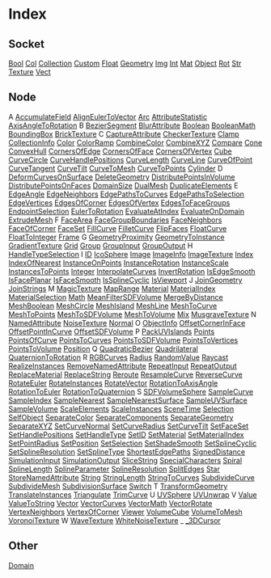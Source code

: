 # Index

## Socket

[Bool](/docs/classes/Bool.md) [Col](/docs/classes/Col.md) [Collection](/docs/classes/Collection.md) [Custom](/docs/classes/Custom.md) [Float](/docs/classes/Float.md) [Geometry](/docs/classes/Geometry.md) [Img](/docs/classes/Img.md) [Int](/docs/classes/Int.md) [Mat](/docs/classes/Mat.md) [Object](/docs/classes/Object.md) [Rot](/docs/classes/Rot.md) [Str](/docs/classes/Str.md) [Texture](/docs/classes/Texture.md) [Vect](/docs/classes/Vect.md)
## Node

A [AccumulateField](/docs/classes/AccumulateField.md) [AlignEulerToVector](/docs/classes/AlignEulerToVector.md) [Arc](/docs/classes/Arc.md) [AttributeStatistic](/docs/classes/AttributeStatistic.md) [AxisAngleToRotation](/docs/classes/AxisAngleToRotation.md)
B [BezierSegment](/docs/classes/BezierSegment.md) [BlurAttribute](/docs/classes/BlurAttribute.md) [Boolean](/docs/classes/Boolean.md) [BooleanMath](/docs/classes/BooleanMath.md) [BoundingBox](/docs/classes/BoundingBox.md) [BrickTexture](/docs/classes/BrickTexture.md)
C [CaptureAttribute](/docs/classes/CaptureAttribute.md) [CheckerTexture](/docs/classes/CheckerTexture.md) [Clamp](/docs/classes/Clamp.md) [CollectionInfo](/docs/classes/CollectionInfo.md) [Color](/docs/classes/Color.md) [ColorRamp](/docs/classes/ColorRamp.md) [CombineColor](/docs/classes/CombineColor.md) [CombineXYZ](/docs/classes/CombineXYZ.md) [Compare](/docs/classes/Compare.md) [Cone](/docs/classes/Cone.md) [ConvexHull](/docs/classes/ConvexHull.md) [CornersOfEdge](/docs/classes/CornersOfEdge.md) [CornersOfFace](/docs/classes/CornersOfFace.md) [CornersOfVertex](/docs/classes/CornersOfVertex.md) [Cube](/docs/classes/Cube.md) [CurveCircle](/docs/classes/CurveCircle.md) [CurveHandlePositions](/docs/classes/CurveHandlePositions.md) [CurveLength](/docs/classes/CurveLength.md) [CurveLine](/docs/classes/CurveLine.md) [CurveOfPoint](/docs/classes/CurveOfPoint.md) [CurveTangent](/docs/classes/CurveTangent.md) [CurveTilt](/docs/classes/CurveTilt.md) [CurveToMesh](/docs/classes/CurveToMesh.md) [CurveToPoints](/docs/classes/CurveToPoints.md) [Cylinder](/docs/classes/Cylinder.md)
D [DeformCurvesOnSurface](/docs/classes/DeformCurvesOnSurface.md) [DeleteGeometry](/docs/classes/DeleteGeometry.md) [DistributePointsInVolume](/docs/classes/DistributePointsInVolume.md) [DistributePointsOnFaces](/docs/classes/DistributePointsOnFaces.md) [DomainSize](/docs/classes/DomainSize.md) [DualMesh](/docs/classes/DualMesh.md) [DuplicateElements](/docs/classes/DuplicateElements.md)
E [EdgeAngle](/docs/classes/EdgeAngle.md) [EdgeNeighbors](/docs/classes/EdgeNeighbors.md) [EdgePathsToCurves](/docs/classes/EdgePathsToCurves.md) [EdgePathsToSelection](/docs/classes/EdgePathsToSelection.md) [EdgeVertices](/docs/classes/EdgeVertices.md) [EdgesOfCorner](/docs/classes/EdgesOfCorner.md) [EdgesOfVertex](/docs/classes/EdgesOfVertex.md) [EdgesToFaceGroups](/docs/classes/EdgesToFaceGroups.md) [EndpointSelection](/docs/classes/EndpointSelection.md) [EulerToRotation](/docs/classes/EulerToRotation.md) [EvaluateAtIndex](/docs/classes/EvaluateAtIndex.md) [EvaluateOnDomain](/docs/classes/EvaluateOnDomain.md) [ExtrudeMesh](/docs/classes/ExtrudeMesh.md)
F [FaceArea](/docs/classes/FaceArea.md) [FaceGroupBoundaries](/docs/classes/FaceGroupBoundaries.md) [FaceNeighbors](/docs/classes/FaceNeighbors.md) [FaceOfCorner](/docs/classes/FaceOfCorner.md) [FaceSet](/docs/classes/FaceSet.md) [FillCurve](/docs/classes/FillCurve.md) [FilletCurve](/docs/classes/FilletCurve.md) [FlipFaces](/docs/classes/FlipFaces.md) [FloatCurve](/docs/classes/FloatCurve.md) [FloatToInteger](/docs/classes/FloatToInteger.md) [Frame](/docs/classes/Frame.md)
G [GeometryProximity](/docs/classes/GeometryProximity.md) [GeometryToInstance](/docs/classes/GeometryToInstance.md) [GradientTexture](/docs/classes/GradientTexture.md) [Grid](/docs/classes/Grid.md) [Group](/docs/classes/Group.md) [GroupInput](/docs/classes/GroupInput.md) [GroupOutput](/docs/classes/GroupOutput.md)
H [HandleTypeSelection](/docs/classes/HandleTypeSelection.md)
I [ID](/docs/classes/ID.md) [IcoSphere](/docs/classes/IcoSphere.md) [Image](/docs/classes/Image.md) [ImageInfo](/docs/classes/ImageInfo.md) [ImageTexture](/docs/classes/ImageTexture.md) [Index](/docs/classes/Index.md) [IndexOfNearest](/docs/classes/IndexOfNearest.md) [InstanceOnPoints](/docs/classes/InstanceOnPoints.md) [InstanceRotation](/docs/classes/InstanceRotation.md) [InstanceScale](/docs/classes/InstanceScale.md) [InstancesToPoints](/docs/classes/InstancesToPoints.md) [Integer](/docs/classes/Integer.md) [InterpolateCurves](/docs/classes/InterpolateCurves.md) [InvertRotation](/docs/classes/InvertRotation.md) [IsEdgeSmooth](/docs/classes/IsEdgeSmooth.md) [IsFacePlanar](/docs/classes/IsFacePlanar.md) [IsFaceSmooth](/docs/classes/IsFaceSmooth.md) [IsSplineCyclic](/docs/classes/IsSplineCyclic.md) [IsViewport](/docs/classes/IsViewport.md)
J [JoinGeometry](/docs/classes/JoinGeometry.md) [JoinStrings](/docs/classes/JoinStrings.md)
M [MagicTexture](/docs/classes/MagicTexture.md) [MapRange](/docs/classes/MapRange.md) [Material](/docs/classes/Material.md) [MaterialIndex](/docs/classes/MaterialIndex.md) [MaterialSelection](/docs/classes/MaterialSelection.md) [Math](/docs/classes/Math.md) [MeanFilterSDFVolume](/docs/classes/MeanFilterSDFVolume.md) [MergeByDistance](/docs/classes/MergeByDistance.md) [MeshBoolean](/docs/classes/MeshBoolean.md) [MeshCircle](/docs/classes/MeshCircle.md) [MeshIsland](/docs/classes/MeshIsland.md) [MeshLine](/docs/classes/MeshLine.md) [MeshToCurve](/docs/classes/MeshToCurve.md) [MeshToPoints](/docs/classes/MeshToPoints.md) [MeshToSDFVolume](/docs/classes/MeshToSDFVolume.md) [MeshToVolume](/docs/classes/MeshToVolume.md) [Mix](/docs/classes/Mix.md) [MusgraveTexture](/docs/classes/MusgraveTexture.md)
N [NamedAttribute](/docs/classes/NamedAttribute.md) [NoiseTexture](/docs/classes/NoiseTexture.md) [Normal](/docs/classes/Normal.md)
O [ObjectInfo](/docs/classes/ObjectInfo.md) [OffsetCornerInFace](/docs/classes/OffsetCornerInFace.md) [OffsetPointInCurve](/docs/classes/OffsetPointInCurve.md) [OffsetSDFVolume](/docs/classes/OffsetSDFVolume.md)
P [PackUVIslands](/docs/classes/PackUVIslands.md) [Points](/docs/classes/Points.md) [PointsOfCurve](/docs/classes/PointsOfCurve.md) [PointsToCurves](/docs/classes/PointsToCurves.md) [PointsToSDFVolume](/docs/classes/PointsToSDFVolume.md) [PointsToVertices](/docs/classes/PointsToVertices.md) [PointsToVolume](/docs/classes/PointsToVolume.md) [Position](/docs/classes/Position.md)
Q [QuadraticBezier](/docs/classes/QuadraticBezier.md) [Quadrilateral](/docs/classes/Quadrilateral.md) [QuaternionToRotation](/docs/classes/QuaternionToRotation.md)
R [RGBCurves](/docs/classes/RGBCurves.md) [Radius](/docs/classes/Radius.md) [RandomValue](/docs/classes/RandomValue.md) [Raycast](/docs/classes/Raycast.md) [RealizeInstances](/docs/classes/RealizeInstances.md) [RemoveNamedAttribute](/docs/classes/RemoveNamedAttribute.md) [RepeatInput](/docs/classes/RepeatInput.md) [RepeatOutput](/docs/classes/RepeatOutput.md) [ReplaceMaterial](/docs/classes/ReplaceMaterial.md) [ReplaceString](/docs/classes/ReplaceString.md) [Reroute](/docs/classes/Reroute.md) [ResampleCurve](/docs/classes/ResampleCurve.md) [ReverseCurve](/docs/classes/ReverseCurve.md) [RotateEuler](/docs/classes/RotateEuler.md) [RotateInstances](/docs/classes/RotateInstances.md) [RotateVector](/docs/classes/RotateVector.md) [RotationToAxisAngle](/docs/classes/RotationToAxisAngle.md) [RotationToEuler](/docs/classes/RotationToEuler.md) [RotationToQuaternion](/docs/classes/RotationToQuaternion.md)
S [SDFVolumeSphere](/docs/classes/SDFVolumeSphere.md) [SampleCurve](/docs/classes/SampleCurve.md) [SampleIndex](/docs/classes/SampleIndex.md) [SampleNearest](/docs/classes/SampleNearest.md) [SampleNearestSurface](/docs/classes/SampleNearestSurface.md) [SampleUVSurface](/docs/classes/SampleUVSurface.md) [SampleVolume](/docs/classes/SampleVolume.md) [ScaleElements](/docs/classes/ScaleElements.md) [ScaleInstances](/docs/classes/ScaleInstances.md) [SceneTime](/docs/classes/SceneTime.md) [Selection](/docs/classes/Selection.md) [SelfObject](/docs/classes/SelfObject.md) [SeparateColor](/docs/classes/SeparateColor.md) [SeparateComponents](/docs/classes/SeparateComponents.md) [SeparateGeometry](/docs/classes/SeparateGeometry.md) [SeparateXYZ](/docs/classes/SeparateXYZ.md) [SetCurveNormal](/docs/classes/SetCurveNormal.md) [SetCurveRadius](/docs/classes/SetCurveRadius.md) [SetCurveTilt](/docs/classes/SetCurveTilt.md) [SetFaceSet](/docs/classes/SetFaceSet.md) [SetHandlePositions](/docs/classes/SetHandlePositions.md) [SetHandleType](/docs/classes/SetHandleType.md) [SetID](/docs/classes/SetID.md) [SetMaterial](/docs/classes/SetMaterial.md) [SetMaterialIndex](/docs/classes/SetMaterialIndex.md) [SetPointRadius](/docs/classes/SetPointRadius.md) [SetPosition](/docs/classes/SetPosition.md) [SetSelection](/docs/classes/SetSelection.md) [SetShadeSmooth](/docs/classes/SetShadeSmooth.md) [SetSplineCyclic](/docs/classes/SetSplineCyclic.md) [SetSplineResolution](/docs/classes/SetSplineResolution.md) [SetSplineType](/docs/classes/SetSplineType.md) [ShortestEdgePaths](/docs/classes/ShortestEdgePaths.md) [SignedDistance](/docs/classes/SignedDistance.md) [SimulationInput](/docs/classes/SimulationInput.md) [SimulationOutput](/docs/classes/SimulationOutput.md) [SliceString](/docs/classes/SliceString.md) [SpecialCharacters](/docs/classes/SpecialCharacters.md) [Spiral](/docs/classes/Spiral.md) [SplineLength](/docs/classes/SplineLength.md) [SplineParameter](/docs/classes/SplineParameter.md) [SplineResolution](/docs/classes/SplineResolution.md) [SplitEdges](/docs/classes/SplitEdges.md) [Star](/docs/classes/Star.md) [StoreNamedAttribute](/docs/classes/StoreNamedAttribute.md) [String](/docs/classes/String.md) [StringLength](/docs/classes/StringLength.md) [StringToCurves](/docs/classes/StringToCurves.md) [SubdivideCurve](/docs/classes/SubdivideCurve.md) [SubdivideMesh](/docs/classes/SubdivideMesh.md) [SubdivisionSurface](/docs/classes/SubdivisionSurface.md) [Switch](/docs/classes/Switch.md)
T [TransformGeometry](/docs/classes/TransformGeometry.md) [TranslateInstances](/docs/classes/TranslateInstances.md) [Triangulate](/docs/classes/Triangulate.md) [TrimCurve](/docs/classes/TrimCurve.md)
U [UVSphere](/docs/classes/UVSphere.md) [UVUnwrap](/docs/classes/UVUnwrap.md)
V [Value](/docs/classes/Value.md) [ValueToString](/docs/classes/ValueToString.md) [Vector](/docs/classes/Vector.md) [VectorCurves](/docs/classes/VectorCurves.md) [VectorMath](/docs/classes/VectorMath.md) [VectorRotate](/docs/classes/VectorRotate.md) [VertexNeighbors](/docs/classes/VertexNeighbors.md) [VertexOfCorner](/docs/classes/VertexOfCorner.md) [Viewer](/docs/classes/Viewer.md) [VolumeCube](/docs/classes/VolumeCube.md) [VolumeToMesh](/docs/classes/VolumeToMesh.md) [VoronoiTexture](/docs/classes/VoronoiTexture.md)
W [WaveTexture](/docs/classes/WaveTexture.md) [WhiteNoiseTexture](/docs/classes/WhiteNoiseTexture.md)
_ [_3DCursor](/docs/classes/_3DCursor.md)
## Other

[Domain](/docs/classes/Domain.md)